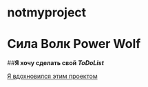 # notmyproject
# Сила Волк Power Wolf

##**Я хочу сделать свой _ToDoList_**



[Я вдохновился этим проектом](https://to-do.office.com/tasks/ru-ru/)













